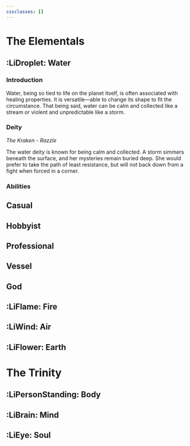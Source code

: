 ```yaml
---
cssclasses: []
---
```


# The Elementals


## :LiDroplet: Water

### Introduction
Water, being so tied to life on the planet itself, is often associated with healing properties. It is versatile—able to change its shape to fit the circumstance. That being said, water can be calm and collected like a stream or violent and unpredictable like a storm.

### Deity
*The Kraken* - *Razzle*

The water deity is known for being calm and collected. A storm simmers beneath the surface, and her mysteries remain buried deep. She would prefer to take the path of least resistance, but will not back down from a fight when forced in a corner.

### Abilities
**Casual**
- 
**Hobbyist**
-

**Professional**
-

**Vessel**
-

**God**
-


## :LiFlame: Fire

## :LiWind: Air

## :LiFlower: Earth

# The Trinity

## :LiPersonStanding: Body

## :LiBrain: Mind

## :LiEye: Soul
